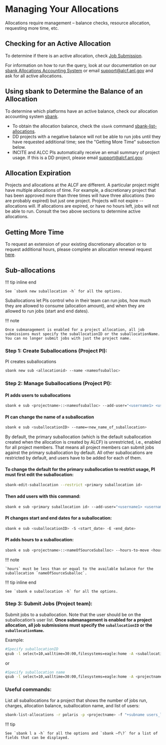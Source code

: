 # Managing Your Allocations

Allocations require management – balance checks, resource allocation, requesting more time, etc.

## Checking for an Active Allocation

To determine if there is an active allocation, check [Job Submission](../../running-jobs/index.md#qsub).

For information on how to run the query, look at our documentation on our [sbank Allocations Accounting System](sbank-allocation-accounting-system.md) or email [support@alcf.anl.gov](mailto:support@alcf.anl.gov) and ask for all active allocations.

## Using sbank to Determine the Balance of an Allocation

To determine which platforms have an active balance, check our allocation accounting system [sbank](sbank-allocation-accounting-system.md).

- To obtain the allocation balance, check the `sbank` command [sbank-list-allocations](not_in_nav/sbank-list-allocations.md).
- DD projects with a negative balance will not be able to run jobs until they have requested additional time; see the "Getting More Time" subsection below.
- INCITE and ALCC PIs automatically receive an email summary of project usage. If this is a DD project, please email [support@alcf.anl.gov](mailto:support@alcf.anl.gov).

## Allocation Expiration

Projects and allocations at the ALCF are different. A particular project might have multiple allocations of time. For example, a discretionary project that has been approved more than three times will have three allocations
(two are probably expired) but just one project. Projects will not expire -- allocations will. If allocations are expired, or have no hours left, jobs will not be able to run. Consult the two above sections
to determine active allocations.

## Getting More Time

To request an extension of your existing discretionary allocation or to request additional hours, please complete an allocation renewal request [here](https://my.alcf.anl.gov/accounts/#/allocationRequests).

## Sub-allocations

!!! tip inline end

    See `sbank new suballocation -h` for all the options.

Suballocations let PIs control who in their team can run jobs, how much they are allowed to consume (allocation amount), and when they are allowed to run jobs (start and end dates).

!!! note

    Once submanagement is enabled for a project allocation, all job submissions must specify the suballocationID or the suballocationName. You can no longer submit jobs with just the project name.

### Step 1: Create Suballocations (Project PI):

PI creates suballocations 

```bash
sbank new sub <allocationid> --name <nameofsuballoc>
```

### Step 2: Manage Suballocations (Project PI):

#### PI adds users to suballocations

```bash
sbank e sub <projectname>::<nameofsuballoc> --add-user="<username1> <username2> ..."
```

#### PI can change the name of a suballocation 

```bash
sbank e sub <suballocationID> --name=<new_name_of_suballocation>
```

By default, the primary suballocation (which is the default suballocation created when the allocation is created by ALCF) is unrestricted, i.e., enabled for all project members. That means all project members can submit jobs against the primary suballocation by default. All other suballocations are restricted by default, and users have to be added for each of them.

#### To change the default for the primary suballocation to restrict usage, PI must first edit the suballocation:

```bash
sbank-edit-suballocation --restrict <primary suballocation id>
```

#### Then add users with this command:

```bash
sbank e sub <primary suballocation id> --add-user="<username1> <username2> ..."
```

#### PI changes start and end dates for a suballocation:

```bash
sbank e sub <suballocationID> -S <start_date> -E <end_date>
```

#### PI adds hours to a suballocation:

```bash
sbank e sub <projectname>::<nameOfSourceSuballoc> --hours-to-move <hours> --to-suballocation <projectname>::<nameOfDestSuballoc>
```

!!! note

    `hours` must be less than or equal to the available balance for the suballocation `nameOfSourceSuballoc`.

!!! tip inline end

    See `sbank e suballocation -h` for all the options.

### Step 3: Submit Jobs (Project team):

Submit jobs to a suballocation. Note that the user should be on the suballocation’s user list. **Once submanagement is enabled for a project allocation, all job submissions must specify the `suballocationID` or the `suballocationName`.**

Example:

```bash
#Specify suballocationID
qsub -l select=10,walltime=30:00,filesystems=eagle:home -A <suballocationID> -q demand test.sh
```
or

```bash
#Specify suballocation name
qsub -l select=10,walltime=30:00,filesystems=eagle:home -A <projectname>::<suballocationName> -q demand test.sh
```


### Useful commands:

List all suballocations for a project that shows the number of jobs run, charges, allocation balance, suballocation name, and list of users:

```bash
sbank-list-allocations -r polaris -p <projectname> -f "+subname users_list"
```

!!! tip 

    See `sbank l a -h` for all the options and `sbank –f\?` for a list of fields that can be displayed.

